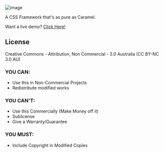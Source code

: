 ![image](https://raw.githubusercontent.com/kurisubrooks/Caramel/gh-pages/inc/logo.png)

A CSS Framework that's as pure as Caramel.

Want a live demo? [Click Here!](http://kurisubrooks.github.io/Caramel/)


## License

Creative Commons - Attribution, Non Commercial - 3.0 Australia
(CC BY-NC 3.0 AU)


### YOU CAN:

* Use this in Non-Commercial Projects
* Redistribute modified works

### YOU CAN'T:

* Use this Commercially (Make Money off it)
* Sublicense
* Give a Warranty/Guarantee

### YOU MUST:

* Include Copyright in Modified Copies

